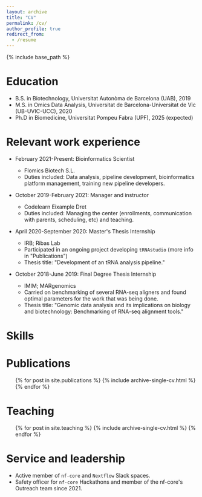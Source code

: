 ```yaml
---
layout: archive
title: "CV"
permalink: /cv/
author_profile: true
redirect_from:
  - /resume
---
```


{% include base_path %}

Education
======
* B.S. in Biotechnology, Universitat Autonòma de Barcelona (UAB), 2019
* M.S. in Omics Data Analysis, Universitat de Barcelona-Universitat de Vic (UB-UVIC-UCC), 2020
* Ph.D in Biomedicine, Universitat Pompeu Fabra (UPF), 2025 (expected)

Relevant work experience
======
* February 2021-Present: Bioinformatics Scientist
  * Flomics Biotech S.L.
  * Duties included: Data analysis, pipeline development, bioinformatics platform management, training new pipeline developers.

* October 2019-February 2021: Manager and instructor
  * Codelearn Eixample Dret
  * Duties included: Managing the center (enrollments, communication with parents, scheduling, etc) and teaching.

* April 2020-September 2020: Master's Thesis Internship
  * IRB; Ribas Lab
  * Participated in an ongoing project developing `tRNAstudio` (more info in "Publications")
  * Thesis title: "Development of an tRNA analysis pipeline."
  
* October 2018-June 2019: Final Degree Thesis Internship
  * IMIM; MARgenomics
  * Carried on benchmarking of several RNA-seq aligners and found optimal parameters for the work that was being done.
  * Thesis title: "Genomic data analysis and its implications on biology and biotechnology: Benchmarking of RNA-seq alignment tools."

Skills
======
<!-- * Skill 1
* Skill 2
  * Sub-skill 2.1
  * Sub-skill 2.2
  * Sub-skill 2.3
* Skill 3 -->

Publications
======
  <ul>{% for post in site.publications %}
    {% include archive-single-cv.html %}
  {% endfor %}</ul>
  
<!-- Talks
======
  <ul>{% for post in site.talks %}
    {% include archive-single-talk-cv.html %}
  {% endfor %}</ul> -->
  

Teaching
======
  <ul>{% for post in site.teaching %}
    {% include archive-single-cv.html %}
  {% endfor %}</ul>
  
Service and leadership
======
* Active member of `nf-core` and `Nextflow` Slack spaces.
* Safety officer for `nf-core` Hackathons and member of the nf-core's Outreach team since 2021. 